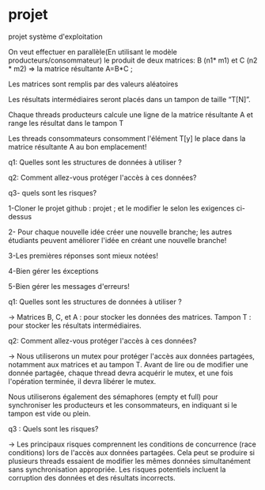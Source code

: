 # projet
projet système d'exploitation

On veut effectuer en parallèle(En utilisant le modèle producteurs/consommateur) le produit de deux matrices: 
B (n1* m1)  et C (n2 * m2) ⇒ la matrice résultante A=B*C ;

Les matrices sont remplis par des valeurs aléatoires

Les résultats intermédiaires seront placés dans un tampon de taille “T[N]”.

Chaque threads producteurs calcule une ligne de la matrice résultante A et range les résultat dans le tampon T

Les threads consommateurs consomment l'élément T[y]  le place dans la matrice résultante A  au bon emplacement!

q1: Quelles sont les structures de données à utiliser ?

q2: Comment allez-vous protéger l'accès à ces données?

q3- quels sont les risques?

1-Cloner le projet github : projet  ; et le modifier le selon les exigences ci-dessus

2- Pour chaque nouvelle idée créer une nouvelle branche; les autres étudiants peuvent améliorer l'idée en créant une nouvelle branche!

3-Les premières réponses sont mieux notées!

4-Bien gérer les éxceptions 

5-Bien gérer les messages d'erreurs!


q1: Quelles sont les structures de données à utiliser ?

->  Matrices B, C, et A : pour stocker les données des matrices.
    Tampon T : pour stocker les résultats intermédiaires.
   
    
q2: Comment allez-vous protéger l'accès à ces données?

->  Nous utiliserons un mutex pour protéger l'accès aux données partagées, notamment aux matrices et au tampon T. Avant de lire ou de modifier une donnée partagée, chaque thread devra acquérir le mutex, et une fois l'opération terminée, il devra libérer le mutex.

Nous utiliserons également des sémaphores (empty et full) pour synchroniser les producteurs et les consommateurs, en indiquant si le tampon est vide ou plein.

 q3 : Quels sont les risques?
 
 -> Les principaux risques comprennent les conditions de concurrence (race conditions) lors de l'accès aux données partagées. Cela peut se produire si plusieurs threads essaient de modifier les mêmes données simultanément sans synchronisation appropriée. Les risques potentiels incluent la corruption des données et des résultats incorrects.
